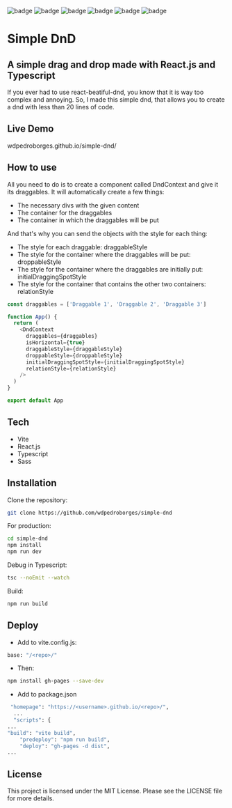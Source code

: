 ![badge](https://img.shields.io/github/watchers/wdpedroborges/simple-dnd?style=social)
![badge](https://img.shields.io/github/stars/wdpedroborges/simple-dnd?style=social)
![badge](https://img.shields.io/github/license/wdpedroborges/simple-dnd)
![badge](https://img.shields.io/badge/powered%20by-vite-blue)
![badge](https://img.shields.io/badge/powered%20by-react.js-blue)
![badge](https://img.shields.io/badge/powered%20by-typescript-blue)

# Simple DnD
## A simple drag and drop made with React.js and Typescript

If you ever had to use react-beatiful-dnd, you know that it is way too complex and annoying. So, I made this simple dnd, that allows you to create a dnd with less than 20 lines of code.

## Live Demo

wdpedroborges.github.io/simple-dnd/

## How to use

All you need to do is to create a component called DndContext and give it its draggables. It will automatically create a few things:

- The necessary divs with the given content
- The container for the draggables
- The container in which the draggables will be put

And that's why you can send the objects with the style for each thing:

- The style for each draggable: draggableStyle
- The style for the container where the draggables will be put: droppableStyle
- The style for the container where the draggables are initially put: initialDraggingSpotStyle
- The style for the container that contains the other two containers: relationStyle

```javascript
const draggables = ['Draggable 1', 'Draggable 2', 'Draggable 3']

function App() {
  return (
    <DndContext 
      draggables={draggables}
      isHorizontal={true}
      draggableStyle={draggableStyle}
      droppableStyle={droppableStyle}
      initialDraggingSpotStyle={initialDraggingSpotStyle}
      relationStyle={relationStyle}
    />
  )
}

export default App
```

## Tech

- Vite
- React.js
- Typescript
- Sass

## Installation

Clone the repository:

```bash
git clone https://github.com/wdpedroborges/simple-dnd
```

For production:

```sh
cd simple-dnd
npm install
npm run dev
```

Debug in Typescript:

```bash
tsc --noEmit --watch
```

Build:

```bash
npm run build
```

## Deploy

- Add to vite.config.js:

```bash
base: "/<repo>/"
```

- Then:

```bash
npm install gh-pages --save-dev
```

- Add to package.json

```bash
 "homepage": "https://<username>.github.io/<repo>/",
  ...
  "scripts": {
...
"build": "vite build",
    "predeploy": "npm run build",
    "deploy": "gh-pages -d dist",
...
```

## License

This project is licensed under the MIT License. Please see the LICENSE file for more details.
